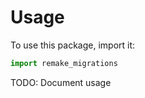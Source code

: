 # Usage

To use this package, import it:

```python
import remake_migrations
```

TODO: Document usage
